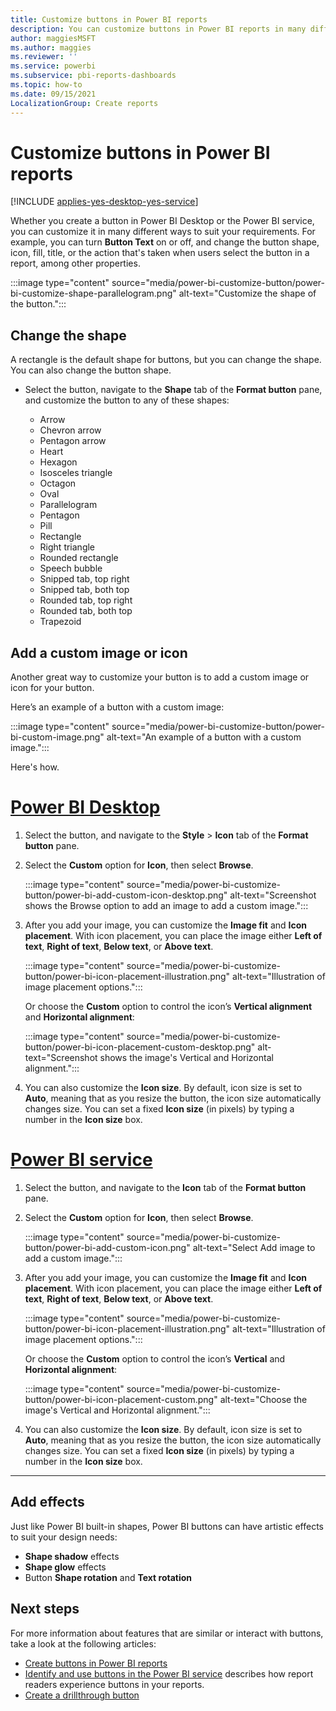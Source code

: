 ```yaml
---
title: Customize buttons in Power BI reports 
description: You can customize buttons in Power BI reports in many different ways to suit your requirements.
author: maggiesMSFT
ms.author: maggies
ms.reviewer: ''
ms.service: powerbi
ms.subservice: pbi-reports-dashboards
ms.topic: how-to
ms.date: 09/15/2021
LocalizationGroup: Create reports
---
```

# Customize buttons in Power BI reports

[!INCLUDE [applies-yes-desktop-yes-service](../includes/applies-yes-desktop-yes-service.md)]

Whether you create a button in Power BI Desktop or the Power BI service, you can customize it in many different ways to suit your requirements. For example, you can turn **Button Text** on or off, and change the button shape, icon, fill, title, or the action that's taken when users select the button in a report, among other properties.

:::image type="content" source="media/power-bi-customize-button/power-bi-customize-shape-parallelogram.png" alt-text="Customize the shape of the button.":::

## Change the shape

A rectangle is the default shape for buttons, but you can change the shape. You can also change the button shape.

- Select the button, navigate to the **Shape** tab of the **Format button** pane, and customize the button to any of these shapes:

    - Arrow 
    - Chevron arrow
    - Pentagon arrow
    - Heart
    - Hexagon
    - Isosceles triangle
    - Octagon
    - Oval
    - Parallelogram
    - Pentagon
    - Pill
    - Rectangle
    - Right triangle
    - Rounded rectangle
    - Speech bubble
    - Snipped tab, top right
    - Snipped tab, both top
    - Rounded tab, top right 
    - Rounded tab, both top 
    - Trapezoid

 
## Add a custom image or icon

Another great way to customize your button is to add a custom image or icon for your button.

Here’s an example of a button with a custom image: 

:::image type="content" source="media/power-bi-customize-button/power-bi-custom-image.png" alt-text="An example of a button with a custom image.":::
  
Here's how.

# [Power BI Desktop](#tab/powerbi-desktop)
1. Select the button, and navigate to the **Style** >  **Icon** tab of the **Format button** pane.
1. Select the **Custom** option for **Icon**, then select **Browse**.
 
    :::image type="content" source="media/power-bi-customize-button/power-bi-add-custom-icon-desktop.png" alt-text="Screenshot shows the Browse option to add an image to add a custom image.":::

1. After you add your image, you can customize the **Image fit** and **Icon placement**. With icon placement, you can place the image either **Left of text**, **Right of text**, **Below text**, or **Above text**.
 
    :::image type="content" source="media/power-bi-customize-button/power-bi-icon-placement-illustration.png" alt-text="Illustration of image placement options.":::
 
    Or choose the **Custom** option to control the icon’s **Vertical alignment** and **Horizontal alignment**:

    :::image type="content" source="media/power-bi-customize-button/power-bi-icon-placement-custom-desktop.png" alt-text="Screenshot shows the image's Vertical and Horizontal alignment.":::

1. You can also customize the **Icon size**. By default, icon size is set to **Auto**, meaning that as you resize the button, the icon size automatically changes size. You can set a fixed **Icon size** (in pixels) by typing a number in the **Icon size** box.

# [Power BI service](#tab/powerbi-service)
1. Select the button, and navigate to the **Icon** tab of the **Format button** pane.
1. Select the **Custom** option for **Icon**, then select **Browse**.
 
    :::image type="content" source="media/power-bi-customize-button/power-bi-add-custom-icon.png" alt-text="Select Add image to add a custom image.":::

1. After you add your image, you can customize the **Image fit** and **Icon placement**. With icon placement, you can place the image either **Left of text**, **Right of text**, **Below text**, or **Above text**.
 
    :::image type="content" source="media/power-bi-customize-button/power-bi-icon-placement-illustration.png" alt-text="Illustration of image placement options.":::
 
    Or choose the **Custom** option to control the icon’s **Vertical** and **Horizontal alignment**:

    :::image type="content" source="media/power-bi-customize-button/power-bi-icon-placement-custom.png" alt-text="Choose the image's Vertical and Horizontal alignment.":::

1. You can also customize the **Icon size**. By default, icon size is set to **Auto**, meaning that as you resize the button, the icon size automatically changes size. You can set a fixed **Icon size** (in pixels) by typing a number in the **Icon size** box.
---

## Add effects

Just like Power BI built-in shapes, Power BI buttons can have artistic effects to suit your design needs:

- **Shape shadow** effects
- **Shape glow** effects
- Button **Shape rotation** and **Text rotation**

## Next steps
For more information about features that are similar or interact with buttons, take a look at the following articles:

* [Create buttons in Power BI reports](desktop-buttons.md)
* [Identify and use buttons in the Power BI service](../consumer/end-user-buttons.md) describes how report readers experience buttons in your reports.
* [Create a drillthrough button](desktop-drill-through-buttons.md)

